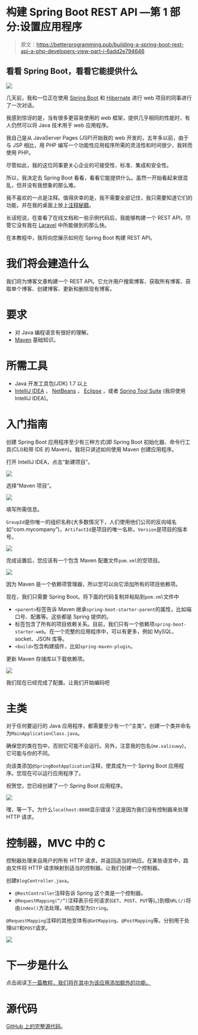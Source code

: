 # 构建 Spring Boot REST API —第 1 部分:设置应用程序

> 原文：<https://betterprogramming.pub/building-a-spring-boot-rest-api-a-php-developers-view-part-i-6add2e794646>

## 看看 Spring Boot，看看它能提供什么

![](img/1d9ce39c96d5b99693b3919bb7b73a6f.png)

几天前，我和一位正在使用 [Spring Boot](https://spring.io/projects/spring-boot) 和 [Hibernate](https://hibernate.org/) 进行 web 项目的同事进行了一次对话。

我感到惊讶的是，当有很多更容易使用的 web 框架，提供几乎相同的性能时，有人仍然可以将 Java 技术用于 web 应用程序。

我自己是从 JavaServer Pages (JSP)开始我的 web 开发的，五年多以前，由于与 JSP 相比，用 PHP 编写一个功能性应用程序所需的灵活性和时间很少，我转而使用 PHP。

尽管如此，我的这位同事更关心企业的可接受性、标准、集成和安全性。

所以，我决定去 Spring Boot 看看，看看它能提供什么。虽然一开始看起来很混乱，但并没有我想象的那么难。

我不喜欢的一点是注释。值得庆幸的是，我不需要全部记住，我只需要知道它们的功能，并在我的桌面上放上[注释秘籍](https://jrebel.com/rebellabs/spring-framework-annotations-cheat-sheet/)。

长话短说，在查看了在线文档和一些示例代码后，我能够构建一个 REST API，尽管它没有我在 [Laravel](https://laravel.com/) 中所能做到的那么快。

在本教程中，我将向您展示如何在 Spring Boot 构建 REST API。

# 我们将会建造什么

我们将为博客文章构建一个 REST API。它允许用户搜索博客、获取所有博客、获取单个博客、创建博客、更新和删除现有博客。

# 要求

*   对 Java 编程语言有很好的理解。
*   [Maven](https://maven.apache.org/) 基础知识。

# 所需工具

*   Java 开发工具包(JDK) 1.7 以上
*   [IntelliJ IDEA](https://www.jetbrains.com/idea/) ， [NetBeans](https://netbeans.org/) ， [Eclipse](https://www.eclipse.org/) ，或者 [Spring Tool Suite](https://spring.io/tools) (我将使用 IntelliJ IDEA)。

# 入门指南

创建 Spring Boot 应用程序至少有三种方式(即 Spring Boot 初始化器、命令行工具(CLI)和带 IDE 的 Maven)。我将只讲述如何使用 Maven 创建应用程序。

打开 IntelliJ IDEA，点击“新建项目”。

![](img/3c379bcb5e46220d813bb030b8ce6b1a.png)

选择“Maven 项目”。

![](img/4ad8d4076c3745b6ad15a5746a8bea02.png)

填写所需信息。

`GroupId`是你唯一的组织名称(大多数情况下，人们使用他们公司的反向域名如“com.mycompany”)，`ArtifactId`是项目的唯一名称，`Version`是项目的版本号。

![](img/3c17ff198fdd85c1268b91830616f373.png)

完成设置后，您应该有一个包含 Maven 配置文件`pom.xml`的空项目。

![](img/67f6a7279fbf5288da69d2ed9d97bebc.png)

因为 Maven 是一个依赖项管理器，所以您可以向它添加所有的项目依赖项。

现在，我们只需要 Spring Boot。将下面的代码复制并粘贴到`pom.xml`文件中

*   `<parent>`标签告诉 Maven 继承`spring-boot-starter-parent`的属性，比如端口号、配置等。这些都是 Spring 提供的。
*   标签包含了所有的项目依赖关系。目前，我们只有一个依赖项`spring-boot-starter-web`。在一个完整的应用程序中，可以有更多，例如 MySQL、socket、JSON 库等。
*   `<build>`包含构建插件，比如`spring-maven-plugin`。

更新 Maven 存储库以下载依赖项。

![](img/47aae61757c530b21aeb86dc64550648.png)

我们现在已经完成了配置。让我们开始编码吧

# 主类

对于任何要运行的 Java 应用程序，都需要至少有一个“主类”。创建一个类并命名为`MainApplicationClass.java`。

确保您的类在包中，否则它可能不会运行。另外，注意我的包名(`me.salisuwy`)，它可能与你的不同。

向该类添加`@SpringBootApplication`注释，使其成为一个 Spring Boot 应用程序。您现在可以运行应用程序了。

祝贺您，您已经创建了一个 Spring Boot 应用程序。

![](img/bc3d490640ed0ef49e1df6d33a65004c.png)

嘿，等一下。为什么`localhost:8080`显示错误？这是因为我们没有控制器来处理 HTTP 请求。

# 控制器，MVC 中的 C

控制器处理来自用户的所有 HTTP 请求，并返回适当的响应。在某些语言中，路由文件将 HTTP 请求映射到适当的控制器。让我们创建一个控制器。

创建`BlogController.java`。

*   `@RestController`注释告诉 Spring 这个类是一个控制器。
*   `@RequestMapping(“/”)`注释表示任何请求(`GET`、`POST`、`PUT`等)。)到根`URL(/)`将由`index()`方法处理。响应类型为`String`。

`@RequestMapping`注释的其他变体有`@GetMapping`、`@PostMapping`等。分别用于处理`GET`和`POST`请求。

![](img/00cab2553c8352d606e77ceafe8be675.png)

# 下一步是什么

点击阅读[下一篇教程，我们将在其中为该应用添加额外的功能。](https://medium.com/@salisuwy/building-a-spring-boot-rest-api-part-ii-7ff1e4384b0b)

# 源代码

[GitHub 上的完整源代码](https://github.com/salisuwy/building-spring-boot-resp-api-v1)。